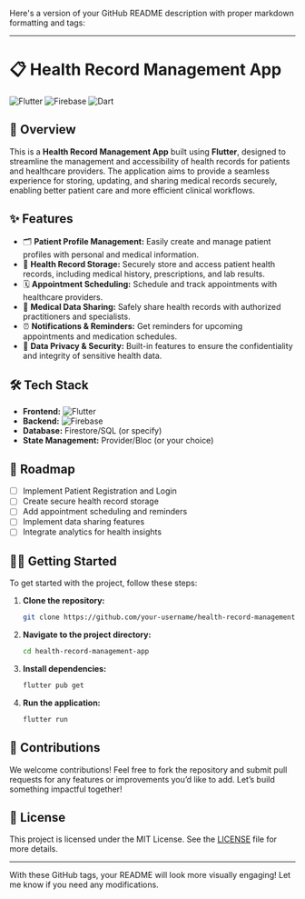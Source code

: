 Here's a version of your GitHub README description with proper markdown formatting and tags:

---

# 📋 Health Record Management App

![Flutter](https://img.shields.io/badge/Flutter-%2302569B.svg?style=for-the-badge&logo=Flutter&logoColor=white)
![Firebase](https://img.shields.io/badge/Firebase-%23039BE5.svg?style=for-the-badge&logo=firebase)
![Dart](https://img.shields.io/badge/Dart-%230175C2.svg?style=for-the-badge&logo=dart&logoColor=white)

## 🏥 Overview  
This is a **Health Record Management App** built using **Flutter**, designed to streamline the management and accessibility of health records for patients and healthcare providers. The application aims to provide a seamless experience for storing, updating, and sharing medical records securely, enabling better patient care and more efficient clinical workflows.

## ✨ Features  
- 🗂️ **Patient Profile Management:** Easily create and manage patient profiles with personal and medical information.
- 📁 **Health Record Storage:** Securely store and access patient health records, including medical history, prescriptions, and lab results.
- 🗓️ **Appointment Scheduling:** Schedule and track appointments with healthcare providers.
- 🔗 **Medical Data Sharing:** Safely share health records with authorized practitioners and specialists.
- ⏰ **Notifications & Reminders:** Get reminders for upcoming appointments and medication schedules.
- 🔐 **Data Privacy & Security:** Built-in features to ensure the confidentiality and integrity of sensitive health data.

## 🛠️ Tech Stack  
- **Frontend:** ![Flutter](https://img.shields.io/badge/Flutter-%2302569B.svg?style=flat-square&logo=Flutter&logoColor=white)  
- **Backend:** ![Firebase](https://img.shields.io/badge/Firebase-%23039BE5.svg?style=flat-square&logo=firebase)  
- **Database:** Firestore/SQL (or specify)  
- **State Management:** Provider/Bloc (or your choice)  

## 🚀 Roadmap  
- [ ] Implement Patient Registration and Login  
- [ ] Create secure health record storage  
- [ ] Add appointment scheduling and reminders  
- [ ] Implement data sharing features  
- [ ] Integrate analytics for health insights  

## 🧑‍💻 Getting Started  
To get started with the project, follow these steps:

1. **Clone the repository:**  
   ```bash
   git clone https://github.com/your-username/health-record-management-app.git
   ```
2. **Navigate to the project directory:**  
   ```bash
   cd health-record-management-app
   ```
3. **Install dependencies:**  
   ```bash
   flutter pub get
   ```
4. **Run the application:**  
   ```bash
   flutter run
   ```

## 🤝 Contributions  
We welcome contributions! Feel free to fork the repository and submit pull requests for any features or improvements you’d like to add. Let’s build something impactful together!

## 📜 License  
This project is licensed under the MIT License. See the [LICENSE](./LICENSE) file for more details.

---  

With these GitHub tags, your README will look more visually engaging! Let me know if you need any modifications.
